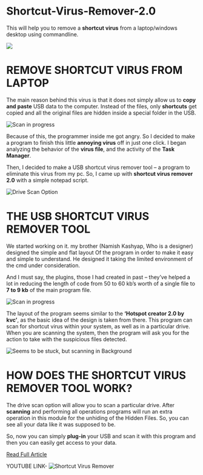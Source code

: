 # Shortcut-Virus-Remover-2.0
This will help you to remove a **shortcut virus** from a laptop/windows desktop using commandline.

![](https://i0.wp.com/www.thebateam.org/wp-content/uploads/2020/02/Shortcut-Virus-Remover-2.0.gif?fit=600%2C375&ssl=1)

# REMOVE SHORTCUT VIRUS FROM LAPTOP
The main reason behind this virus is that it does not simply allow us to **copy and paste** USB data to the computer. Instead of the files, only **shortcuts** get copied and all the original files are hidden inside a special folder in the USB.

![Scan in progress](https://i1.wp.com/www.thebateam.org/wp-content/uploads/2018/12/1-1.png?w=660&ssl=1)

Because of this, the programmer inside me got angry. So I decided to make a program to finish this little **annoying virus** off in just one click. I began analyzing the behavior of the **virus file**, and the activity of the **Task Manager**.

Then, I decided to make a USB shortcut virus remover tool – a program to eliminate this virus from my pc. So, I came up with **shortcut virus remover 2.0** with a simple notepad script.

![Drive Scan Option](https://i0.wp.com/www.thebateam.org/wp-content/uploads/2018/12/1-3.png?w=660&ssl=1)

# THE USB SHORTCUT VIRUS REMOVER TOOL
We started working on it. my brother (Namish Kashyap, Who is a designer) designed the simple and flat layout Of the program in order to make it easy and simple to understand. He designed it taking the limited environment of the cmd under consideration.

And I must say, the plugins, those I had created in past – they’ve helped a lot in reducing the length of code from 50 to 60 kb’s worth of a single file to **7 to 9 kb** of the main program file.

![Scan in progress](https://i1.wp.com/www.thebateam.org/wp-content/uploads/2018/12/1-4.png?w=660&ssl=1)

The layout of the program seems similar to the **‘Hotspot creator 2.0 by kvc’**, as the basic idea of the design is taken from there. This program can scan for shortcut virus within your system, as well as in a particular drive. When you are scanning the system, then the program will ask you for the action to take with the suspicious files detected.

![Seems to be stuck, but scanning in Background](https://i2.wp.com/www.thebateam.org/wp-content/uploads/2018/12/1-5.png?w=660&ssl=1)

# HOW DOES THE SHORTCUT VIRUS REMOVER TOOL WORK?
The drive scan option will allow you to scan a particular drive. After **scanning** and performing all operations programs will run an extra operation in this module for the unhiding of the Hidden Files. So, you can see all your data like it was supposed to be.

So, now you can simply **plug-in** your USB and scan it with this program and then you can easily get access to your data.

[Read Full Article](https://www.thebateam.org/2020/02/shortcut-virus-remover-2-0/)

YOUTUBE LINK- ![Shortcut Virus Remover](https://www.youtube.com/watch?v=B8ta9KMswRA)
